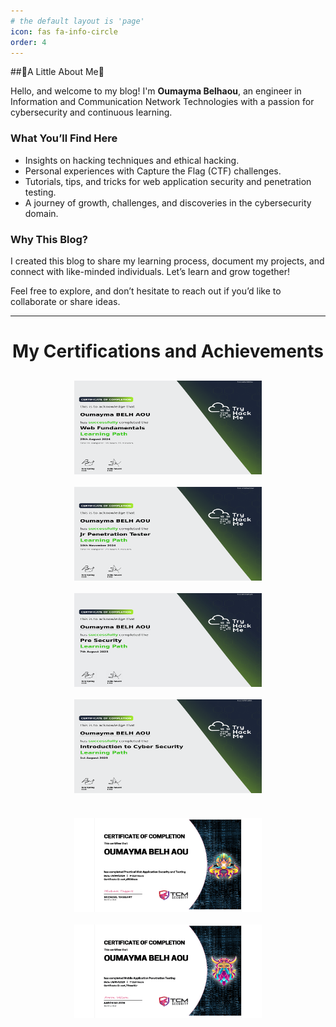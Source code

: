 ```yaml
---
# the default layout is 'page'
icon: fas fa-info-circle
order: 4
---
```


##🎀​A Little About Me🎀​

Hello, and welcome to my blog! I'm **Oumayma Belhaou**, an engineer in Information and Communication Network Technologies with a passion for cybersecurity and continuous learning. 

### What You’ll Find Here
- Insights on hacking techniques and ethical hacking.
- Personal experiences with Capture the Flag (CTF) challenges.
- Tutorials, tips, and tricks for web application security and penetration testing.
- A journey of growth, challenges, and discoveries in the cybersecurity domain.

### Why This Blog?
I created this blog to share my learning process, document my projects, and connect with like-minded individuals. Let’s learn and grow together!

Feel free to explore, and don’t hesitate to reach out if you’d like to collaborate or share ideas.

---
<h1 align="center">My Certifications and Achievements</h1>
<div style="text-align: center; display: flex; flex-wrap: wrap; justify-content: center; margin: 20px 0;">
  <img src="/assets/imgs/THM-Web Fundamentals.png" alt="Web Fundamentals_THM" width="300" height="150" style="margin: 10px;" />
  <img src="/assets/imgs/JPT_THM.png" alt="Junior Penetration Testing_THM" width="300" height="150" style="margin: 10px;" />
  <img src="/assets/imgs/THM-8BYKWZPNP2.jpg" alt="Pre-Security_THM" width="300" height="150" style="margin: 10px;" />
  <img src="/assets/imgs/THM-FXTFFY6ZZS.png" alt="Introduction to Cyber Security_THM" width="300" height="150" style="margin: 10px;" />
</div>
<div style="text-align: center; display: flex; flex-wrap: wrap; justify-content: center;">
  <img src="/assets/imgs/PWA_TCM.jpg" alt="Pratical Web Application Security and Testing" width="300" height="150" style="margin: 10px;" />
  <img src="/assets/imgs/certif_TCM.png" alt="Mobile Application Penetration Testing" width="300" height="150" style="margin: 10px;" />
  
</div>
